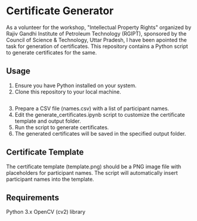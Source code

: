 # Certificate Generator
As a volunteer for the workshop, "Intellectual Property Rights" organized by Rajiv Gandhi Institute of Petroleum Technology (RGIPT), sponsored by the Council of Science & Technology, Uttar Pradesh, I have been apointed the task for generation of certificates. This repository contains a Python script to generate certificates for the same.

## Usage
1. Ensure you have Python installed on your system.
2. Clone this repository to your local machine.
   ``` bash  git clone https://github.com/yabckhush/certificate-generator.git
3. Prepare a CSV file (names.csv) with a list of participant names.
4. Edit the generate_certificates.ipynb script to customize the certificate template and output folder.
5. Run the script to generate certificates.
6. The generated certificates will be saved in the specified output folder.

## Certificate Template
The certificate template (template.png) should be a PNG image file with placeholders for participant names. The script will automatically insert participant names into the template.

## Requirements
Python 3.x
OpenCV (cv2) library
